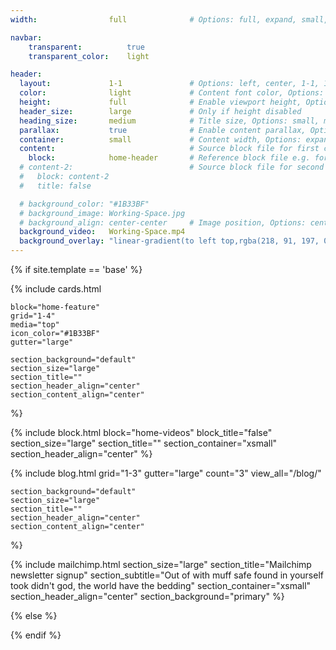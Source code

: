 ```yaml
---
width:                full              # Options: full, expand, small, xsmall

navbar:
    transparent:          true
    transparent_color:    light

header:
  layout:             1-1               # Options: left, center, 1-1, 1-2, 1-3 or 2-3. Left, right options display this pages title and subtitle. 1-1, 1-2, 1-3 or 2-3 options display content of block file/s.
  color:              light             # Content font color, Options: light, dark
  height:             full              # Enable viewport height, Options: full
  header_size:        large             # Only if height disabled
  heading_size:       medium            # Title size, Options: small, medium, large
  parallax:           true              # Enable content parallax, Options: true
  container:          small             # Content width, Options: expand, small, xsmall
  content:                              # Source block file for first column if layout set to 1-1, 1-2, 1-3 or 2-3
    block:            home-header       # Reference block file e.g. for _blocks/header-one.md enter header-one
  # content-2:                          # Source block file for second column if layout is set to 1-1, 1-2, 1-3 or 2-3
  #   block: content-2
  #   title: false

  # background_color: "#1B33BF"
  # background_image: Working-Space.jpg
  # background_align: center-center     # Image position, Options: center-center, top-center, bottom-center, center-right, center-left
  background_video:   Working-Space.mp4
  background_overlay: "linear-gradient(to left top,rgba(218, 91, 197, 0.8) 0%,rgba(151, 27, 191, 0.8) 30%,rgba(2, 8, 212, 0.8) 80%)"
---
```


[comment]: # (This actually is the most platform independent comment)

{% if site.template == 'base' %}

  {% include cards.html 
    
    block="home-feature" 
    grid="1-4"
    media="top"
    icon_color="#1B33BF"
    gutter="large"

    section_background="default" 
    section_size="large"
    section_title="" 
    section_header_align="center"
    section_content_align="center"
  %}

  {% include block.html 
    block="home-videos"
    block_title="false"
    section_size="large"
    section_title="" 
    section_container="xsmall"
    section_header_align="center"
  %}

  {% include blog.html 
    grid="1-3"
    gutter="large"
    count="3"
    view_all="/blog/"

    section_background="default" 
    section_size="large"
    section_title="" 
    section_header_align="center"
    section_content_align="center"
  %}

  {% include mailchimp.html 
    section_size="large"
    section_title="Mailchimp newsletter signup"
    section_subtitle="Out of with muff safe found in yourself took didn't god, the world have the bedding"
    section_container="xsmall"
    section_header_align="center"
    section_background="primary"
  %}
  
{% else %}


{% endif %}